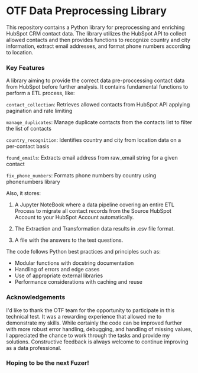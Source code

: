 # OTF Data Preprocessing Library
This repository contains a Python library for preprocessing and enriching HubSpot CRM contact data. The library utilizes the HubSpot API to collect allowed contacts and then provides functions to recognize country and city information, extract email addresses, and format phone numbers according to location.

### Key Features
A library aiming to provide the correct data pre-proccessing contact data from HubSpot before further analysis. It contains fundamental functions to perform a ETL process, like:

`contact_collection`: Retrieves allowed contacts from HubSpot API applying pagination and rate limiting

`manage_duplicates`: Manage duplicate contacts from the contacts list to filter the list of contacts

`country_recognition`: Identifies country and city from location data on a per-contact basis

`found_emails`: Extracts email address from raw_email string for a given contact

`fix_phone_numbers`: Formats phone numbers by country using phonenumbers library

Also, it stores:

1. A Jupyter NoteBook where a data pipeline covering an entire ETL Process to migrate all contact records from the
Source HubSpot Account to your HubSpot Account automatically.

2. The Extraction and Transformation data results in .csv file format.

3. A file with the answers to the test questions.


The code follows Python best practices and principles such as:

- Modular functions with docstring documentation
- Handling of errors and edge cases
- Use of appropriate external libraries
- Performance considerations with caching and reuse

### Acknowledgements
I'd like to thank the OTF team for the opportunity to participate in this technical test. It was a rewarding experience that allowed me to demonstrate my skills. While certainly the code can be improved further with more robust error handling, debugging, and handling of missing values, I appreciated the chance to work through the tasks and provide my solutions. Constructive feedback is always welcome to continue improving as a data professional.

### Hoping to be the next Fuzer!
